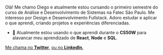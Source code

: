 Olá! Me chamo Diego e atualmente estou cursando o primeiro semestre do curso de Análise e Desenvolvimento de Sistemas na Fatec São Paulo. Me interesso por Design e Desenvolvimento Fullstack. Adoro estudar e aplicar o que aprendi, criando projetos e experiências diferenciadas.

- 🌱 Atualmente estou usando o que aprendi durante o **CS50W** para alavancar meu aprendizado de **React**, **Node** e **SQL**.

[Me chama no **Twitter**](https://twitter.com/Odiiiego), [ou no **LinkedIn**.](https://www.linkedin.com/in/diegopaula/)
